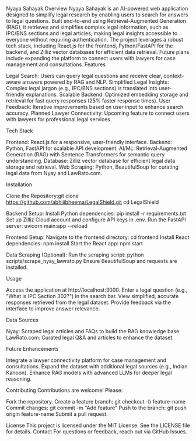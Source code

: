 Nyaya Sahayak
Overview
Nyaya Sahayak is an AI-powered web application designed to simplify legal research by enabling users to search for answers to legal questions. Built end-to-end using Retrieval-Augmented Generation (RAG), it retrieves and simplifies complex legal information, such as IPC/BNS sections and legal articles, making legal insights accessible to everyone without requiring authentication. The project leverages a robust tech stack, including React.js for the frontend, Python/FastAPI for the backend, and Zilliz vector databases for efficient data retrieval. Future plans include expanding the platform to connect users with lawyers for case management and consultations.
Features

Legal Search: Users can query legal questions and receive clear, context-aware answers powered by RAG and NLP.
Simplified Legal Insights: Complex legal jargon (e.g., IPC/BNS sections) is translated into user-friendly explanations.
Scalable Backend: Optimized embedding storage and retrieval for fast query responses (25% faster response times).
User Feedback: Iterative improvements based on user input to enhance search accuracy.
Planned Lawyer Connectivity: Upcoming feature to connect users with lawyers for professional legal services.

Tech Stack

Frontend: React.js for a responsive, user-friendly interface.
Backend: Python, FastAPI for scalable API development.
AI/ML: Retrieval-Augmented Generation (RAG) with Sentence Transformers for semantic query understanding.
Database: Zilliz vector database for efficient legal data storage and retrieval.
Web Scraping: Python, BeautifulSoup for curating legal data from Nyay and LawRato.com.

Installation

Clone the Repository:git clone https://github.com/abhiiibheema/LegalShield.git
cd LegalShield


Backend Setup:
Install Python dependencies: pip install -r requirements.txt
Set up Zilliz Cloud account and configure API keys in .env.
Run the FastAPI server: uvicorn main:app --reload


Frontend Setup:
Navigate to the frontend directory: cd frontend
Install React dependencies: npm install
Start the React app: npm start


Data Scraping (Optional):
Run the scraping script: python scripts/scrape_nyay_lawrato.py
Ensure BeautifulSoup and requests are installed.



Usage

Access the application at http://localhost:3000.
Enter a legal question (e.g., "What is IPC Section 302?") in the search bar.
View simplified, accurate responses retrieved from the legal dataset.
Provide feedback via the interface to improve answer relevance.

Data Sources

Nyay: Scraped legal articles and FAQs to build the RAG knowledge base.
LawRato.com: Curated legal Q&A and articles to enhance the dataset.

Future Enhancements

Integrate a lawyer connectivity platform for case management and consultations.
Expand the dataset with additional legal sources (e.g., Indian Kanoon).
Enhance RAG models with advanced LLMs for deeper legal reasoning.

Contributing
Contributions are welcome! Please:

Fork the repository.
Create a feature branch: git checkout -b feature-name
Commit changes: git commit -m "Add feature"
Push to the branch: git push origin feature-name
Submit a pull request.

License
This project is licensed under the MIT License. See the LICENSE file for details.
Contact
For questions or feedback, reach out via GitHub Issues.
